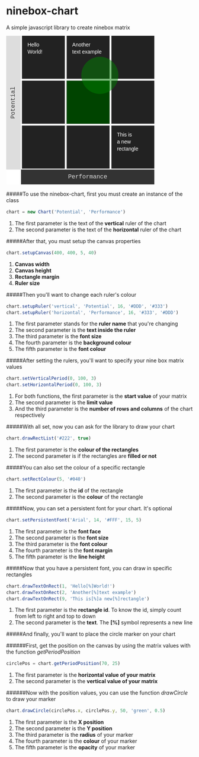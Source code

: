 # ninebox-chart
A simple javascript library to create ninebox matrix

![Preview](preview.png)

#####To use the ninebox-chart, first you must create an instance of the class
```javascript
chart = new Chart('Potential', 'Performance')
```

1. The first parameter is the text of the **vertical** ruler of the chart
2. The second parameter is the text of the **horizontal** ruler of the chart

#####After that, you must setup the canvas properties
```javascript
chart.setupCanvas(400, 400, 5, 40)
```
1. **Canvas width**
2. **Canvas height**
3. **Rectangle margin**
4. **Ruler size**

#####Then you'll want to change each ruler's colour
```javascript
chart.setupRuler('vertical', 'Potential', 16, '#DDD', '#333')
chart.setupRuler('horizontal', 'Performance', 16, '#333', '#DDD')
```
1. The first parameter stands for the **ruler name** that you're changing
2. The second parameter is the **text inside the ruler**
3. The third parameter is the **font size**
4. The fourth parameter is the **background colour**
5. The fifth parameter is the **font colour**

#####After setting the rulers, you'll want to specify your nine box matrix values
```javascript
chart.setVerticalPeriod(0, 100, 3)
chart.setHorizontalPeriod(0, 100, 3)
```
1. For both functions, the first parameter is the **start value** of your matrix
2. The second parameter is the **limit value**
3. And the third parameter is the **number of rows and columns** of the chart respectively

#####With all set, now you can ask for the library to draw your chart
```javascript
chart.drawRectList('#222', true)
```
1. The first parameter is the **colour of the rectangles**
2. The second parameter is if the rectangles are **filled or not**

#####You can also set the colour of a specific rectangle
```javascript
chart.setRectColour(5, '#040')
```
1. The first parameter is the **id** of the rectangle
2. The second parameter is the **colour** of the rectangle

#####Now, you can set a persistent font for your chart. It's optional
```javascript
chart.setPersistentFont('Arial', 14, '#FFF', 15, 5)
```
1. The first parameter is the **font face**
2. The second parameter is the **font size**
3. The third parameter is the **font colour**
4. The fourth parameter is the **font margin**
5. The fifth parameter is the **line height**

#####Now that you have a persistent font, you can draw in specific rectangles
```javascript
chart.drawTextOnRect(1, 'Hello[%]World!')
chart.drawTextOnRect(2, 'Another[%]text example')
chart.drawTextOnRect(9, 'This is[%]a new[%]rectangle')
```
1. The first parameter is the **rectangle id**. To know the id, simply count from left to right and top to down
2. The second parameter is the **text**. The **[%]** symbol represents a new line

#####And finally, you'll want to place the circle marker on your chart

######First, get the position on the canvas by using the matrix values with the function *getPeriodPosition*
```javascript
circlePos = chart.getPeriodPosition(70, 25)
```
1. The first parameter is the **horizontal value of your matrix**
2. The second parameter is the **vertical value of your matrix**

######Now with the position values, you can use the function <i>drawCircle</i> to draw your marker
```javascript
chart.drawCircle(circlePos.x, circlePos.y, 50, 'green', 0.5)
```
1. The first parameter is the **X position**
2. The second parameter is the **Y position**
3. The third parameter is the **radius** of your marker
4. The fourth parameter is the **colour** of your marker
5. The fifth parameter is the **opacity** of your marker

